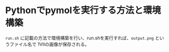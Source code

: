 # Pythonでpymolを実行する方法と環境構築

`run.sh` に記載の方法で環境構築を行い、run.shを実行すれば、`output.png` というファイル名で 1VIIの画像が保存される。

